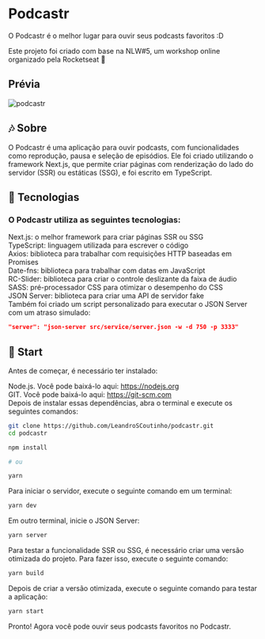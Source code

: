 # Podcastr
O Podcastr é o melhor lugar para ouvir seus podcasts favoritos :D  

Este projeto foi criado com base na NLW#5, um workshop online organizado pela Rocketseat 🚀  

## Prévia

![podcastr]()

## 🎶 Sobre
O Podcastr é uma aplicação para ouvir podcasts, com funcionalidades como reprodução, pausa e seleção de episódios. Ele foi criado utilizando o framework Next.js, que permite criar páginas com renderização do lado do servidor (SSR) ou estáticas (SSG), e foi escrito em TypeScript.  

## 🎤 Tecnologias
### O Podcastr utiliza as seguintes tecnologias:  

Next.js: o melhor framework para criar páginas SSR ou SSG  
TypeScript: linguagem utilizada para escrever o código  
Axios: biblioteca para trabalhar com requisições HTTP baseadas em Promises  
Date-fns: biblioteca para trabalhar com datas em JavaScript  
RC-Slider: biblioteca para criar o controle deslizante da faixa de áudio  
SASS: pré-processador CSS para otimizar o desempenho do CSS  
JSON Server: biblioteca para criar uma API de servidor fake  
Também foi criado um script personalizado para executar o JSON Server com um atraso simulado:  

```json
"server": "json-server src/service/server.json -w -d 750 -p 3333"
```

## 📝 Start
Antes de começar, é necessário ter instalado:  

Node.js. Você pode baixá-lo aqui: https://nodejs.org  
GIT. Você pode baixá-lo aqui: https://git-scm.com  
Depois de instalar essas dependências, abra o terminal e execute os seguintes comandos:  

```bash
git clone https://github.com/LeandroSCoutinho/podcastr.git
cd podcastr

npm install

# ou

yarn
```
Para iniciar o servidor, execute o seguinte comando em um terminal:  
 
```bash
yarn dev  
```
Em outro terminal, inicie o JSON Server:  

```bash
yarn server
```
Para testar a funcionalidade SSR ou SSG, é necessário criar uma versão otimizada do projeto. Para fazer isso, execute o seguinte comando:   

```bash
yarn build
```
Depois de criar a versão otimizada, execute o seguinte comando para testar a aplicação:  

```bash
yarn start
```
Pronto! Agora você pode ouvir seus podcasts favoritos no Podcastr.  
